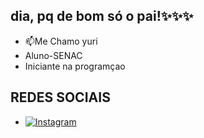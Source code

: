## dia, pq de bom só o pai!✨✨✨

  
-  📫Me Chamo yuri
-  Aluno-SENAC
-  Iniciante na programçao
## REDES SOCIAIS
-  [![Instagram](https://img.shields.io/badge/Instagram-%23E4405F.svg?logo=Instagram&logoColor=white)](https://instagram.com/yurihgo.rosa)
